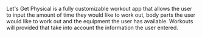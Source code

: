 
Let's Get Physical is a fully customizable workout app that allows the user to input the amount of time they would like to work out, body parts the user would like to work out and the equipment the user has available. Workouts will provided that take into account the information the user entered.
